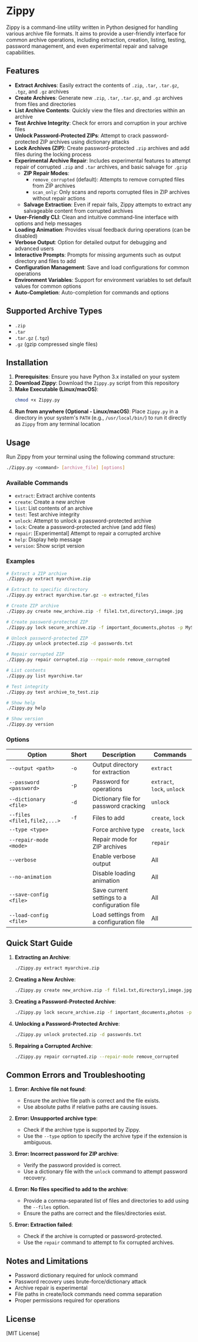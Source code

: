 # Zippy

Zippy is a command-line utility written in Python designed for handling various archive file formats. It aims to provide a user-friendly interface for common archive operations, including extraction, creation, listing, testing, password management, and even experimental repair and salvage capabilities.

## Features

* **Extract Archives**: Easily extract the contents of `.zip`, `.tar`, `.tar.gz`, `.tgz`, and `.gz` archives
* **Create Archives**: Generate new `.zip`, `.tar`, `.tar.gz`, and `.gz` archives from files and directories
* **List Archive Contents**: Quickly view the files and directories within an archive
* **Test Archive Integrity**: Check for errors and corruption in your archive files
* **Unlock Password-Protected ZIPs**: Attempt to crack password-protected ZIP archives using dictionary attacks
* **Lock Archives (ZIP)**: Create password-protected `.zip` archives and add files during the locking process
* **Experimental Archive Repair**: Includes experimental features to attempt repair of corrupted `.zip` and `.tar` archives, and basic salvage for `.gzip`
  * **ZIP Repair Modes**:
    * `remove_corrupted` (default): Attempts to remove corrupted files from ZIP archives
    * `scan_only`: Only scans and reports corrupted files in ZIP archives without repair actions
  * **Salvage Extraction**: Even if repair fails, Zippy attempts to extract any salvageable content from corrupted archives
* **User-Friendly CLI**: Clean and intuitive command-line interface with options and help messages
* **Loading Animation**: Provides visual feedback during operations (can be disabled)
* **Verbose Output**: Option for detailed output for debugging and advanced users
* **Interactive Prompts**: Prompts for missing arguments such as output directory and files to add
* **Configuration Management**: Save and load configurations for common operations
* **Environment Variables**: Support for environment variables to set default values for common options
* **Auto-Completion**: Auto-completion for commands and options

## Supported Archive Types

* `.zip`
* `.tar`
* `.tar.gz` (`.tgz`)
* `.gz` (gzip compressed single files)

## Installation

1. **Prerequisites**: Ensure you have Python 3.x installed on your system
2. **Download Zippy**: Download the `Zippy.py` script from this repository
3. **Make Executable (Linux/macOS)**:
    ```bash
    chmod +x Zippy.py
    ```
4. **Run from anywhere (Optional - Linux/macOS)**: Place `Zippy.py` in a directory in your system's `PATH` (e.g., `/usr/local/bin/`) to run it directly as `Zippy` from any terminal location

## Usage

Run Zippy from your terminal using the following command structure:

```bash
./Zippy.py <command> [archive_file] [options]
```

### Available Commands

* `extract`: Extract archive contents
* `create`: Create a new archive
* `list`: List contents of an archive
* `test`: Test archive integrity
* `unlock`: Attempt to unlock a password-protected archive
* `lock`: Create a password-protected archive (and add files)
* `repair`: [Experimental] Attempt to repair a corrupted archive
* `help`: Display help message
* `version`: Show script version

### Examples

```bash
# Extract a ZIP archive
./Zippy.py extract myarchive.zip

# Extract to specific directory
./Zippy.py extract myarchive.tar.gz -o extracted_files

# Create ZIP archive
./Zippy.py create new_archive.zip -f file1.txt,directory1,image.jpg

# Create password-protected ZIP
./Zippy.py lock secure_archive.zip -f important_documents,photos -p MySecretPassword

# Unlock password-protected ZIP
./Zippy.py unlock protected.zip -d passwords.txt

# Repair corrupted ZIP
./Zippy.py repair corrupted.zip --repair-mode remove_corrupted

# List contents
./Zippy.py list myarchive.tar

# Test integrity
./Zippy.py test archive_to_test.zip

# Show help
./Zippy.py help

# Show version
./Zippy.py version
```

### Options

| Option | Short | Description | Commands |
|--------|-------|-------------|----------|
| `--output <path>` | `-o` | Output directory for extraction | `extract` |
| `--password <password>` | `-p` | Password for operations | `extract`, `lock`, `unlock` |
| `--dictionary <file>` | `-d` | Dictionary file for password cracking | `unlock` |
| `--files <file1,file2,...>` | `-f` | Files to add | `create`, `lock` |
| `--type <type>` | | Force archive type | `create`, `lock` |
| `--repair-mode <mode>` | | Repair mode for ZIP archives | `repair` |
| `--verbose` | | Enable verbose output | All |
| `--no-animation` | | Disable loading animation | All |
| `--save-config <file>` | | Save current settings to a configuration file | All |
| `--load-config <file>` | | Load settings from a configuration file | All |

## Quick Start Guide

1. **Extracting an Archive**:
    ```bash
    ./Zippy.py extract myarchive.zip
    ```

2. **Creating a New Archive**:
    ```bash
    ./Zippy.py create new_archive.zip -f file1.txt,directory1,image.jpg
    ```

3. **Creating a Password-Protected Archive**:
    ```bash
    ./Zippy.py lock secure_archive.zip -f important_documents,photos -p MySecretPassword
    ```

4. **Unlocking a Password-Protected Archive**:
    ```bash
    ./Zippy.py unlock protected.zip -d passwords.txt
    ```

5. **Repairing a Corrupted Archive**:
    ```bash
    ./Zippy.py repair corrupted.zip --repair-mode remove_corrupted
    ```

## Common Errors and Troubleshooting

1. **Error: Archive file not found**:
    * Ensure the archive file path is correct and the file exists.
    * Use absolute paths if relative paths are causing issues.

2. **Error: Unsupported archive type**:
    * Check if the archive type is supported by Zippy.
    * Use the `--type` option to specify the archive type if the extension is ambiguous.

3. **Error: Incorrect password for ZIP archive**:
    * Verify the password provided is correct.
    * Use a dictionary file with the `unlock` command to attempt password recovery.

4. **Error: No files specified to add to the archive**:
    * Provide a comma-separated list of files and directories to add using the `--files` option.
    * Ensure the paths are correct and the files/directories exist.

5. **Error: Extraction failed**:
    * Check if the archive is corrupted or password-protected.
    * Use the `repair` command to attempt to fix corrupted archives.

## Notes and Limitations

* Password dictionary required for unlock command
* Password recovery uses brute-force/dictionary attack
* Archive repair is experimental
* File paths in create/lock commands need comma separation
* Proper permissions required for operations

## License

[MIT License]

